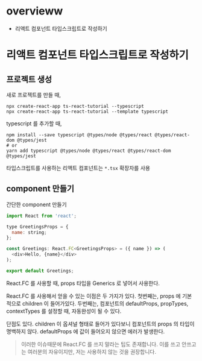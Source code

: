 
# overvieww
- 리액트 컴포넌트 타입스크립트로 작성하기


# 리액트 컴포넌트 타입스크립트로 작성하기
## 프로젝트 생성
새로 프로젝트를 만들 때,
```shell
npx create-react-app ts-react-tutorial --typescript
npx create-react-app ts-react-tutorial --template typescript
```
typescript 를 추가할 때,
```shell
npm install --save typescript @types/node @types/react @types/react-dom @types/jest
# or
yarn add typescript @types/node @types/react @types/react-dom @types/jest
```

타입스크립트를 사용하는 리액트 컴포넌트는 `*.tsx` 확장자를 사용

## component 만들기
간단한 component 만들기
```js
import React from 'react';

type GreetingsProps = {
  name: string;
};

const Greetings: React.FC<GreetingsProps> = ({ name }) => (
  <div>Hello, {name}</div>
);

export default Greetings;
```

React.FC 를 사용할 때, props 타입을 Generics 로 넣어서 사용한다.

React.FC 를 사용해서 얻을 수 있는 이점은 두 가지가 있다.
첫번째는, props 에 기본적으로 children 이 들어가있다.
두번째는, 컴포넌트의 defaultProps, propTypes, contextTypes 를 설정할 때, 자동완성이 될 수 있다.

단점도 있다.
children 이 옵셔널 형태로 들어가 있다보니 컴포넌트의 props 의 타입이 명백하지 않다.
defaultProps 에 값이 들어오지 않으면 에러가 발생한다. 

> 이러한 이슈때문에 React.FC 를 쓰지 말라는 팁도 존재합니다. 이를 쓰고 안쓰고는 여러분의 자유이지만, 저는 사용하지 않는 것을 권장합니다.